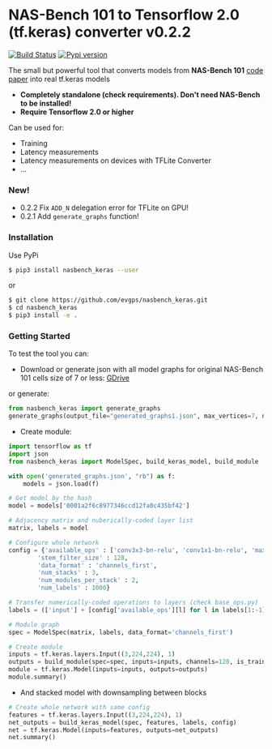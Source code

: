 # NAS-Bench 101 to Tensorflow 2.0 (tf.keras) converter v0.2.2
[![Build Status](https://travis-ci.org/joemccann/dillinger.svg?branch=master)](https://github.com/evgps/nasbench_keras)
[![Pypi version](https://img.shields.io/pypi/v/ptflops.svg)](https://pypi.org/project/nasbench_keras/)

The small but powerful tool that converts models from **NAS-Bench 101** [code](https://github.com/google-research/nasbench) [paper](https://arxiv.org/abs/1902.09635) into real tf.keras models
- **Completely standalone (check requirements). Don't need NAS-Bench to be installed!**
- **Require Tensorflow 2.0 or higher**

Can be used for: 
  - Training
  - Latency measurements
  - Latency measurements on devices with TFLite Converter
  - ...

### New!
- 0.2.2 Fix ```ADD_N``` delegation error for TFLite on GPU!
- 0.2.1 Add ```generate_graphs``` function!

### Installation
Use PyPi

```sh
$ pip3 install nasbench_keras --user
```
or 
```sh
$ git clone https://github.com/evgps/nasbench_keras.git
$ cd nasbench_keras
$ pip3 install -e .
```
### Getting Started

To test the tool you can:
  - Download or generate json with all model graphs for original NAS-Bench 101 cells size of 7 or less: [GDrive](https://drive.google.com/open?id=1yClNzQ8DCGW-iYwroA7HWKUrqTeosTev)
  
  or generate:
```python
from nasbench_keras import generate_graphs
generate_graphs(output_file="generated_graphs1.json", max_vertices=7, num_ops=3, max_edges=9, verify_isomorphism=True)
```
- Create module:

```python
import tensorflow as tf
import json
from nasbench_keras import ModelSpec, build_keras_model, build_module

with open('generated_graphs.json', "rb") as f:
    models = json.load(f)

# Get model by the hash
model = models['0001a2f6c8977346ccd12fa0c435bf42']

# Adjacency matrix and nuberically-coded layer list
matrix, labels = model

# Configure whole network
config = {'available_ops' : ['conv3x3-bn-relu', 'conv1x1-bn-relu', 'maxpool3x3'],
        'stem_filter_size' : 128,
        'data_format' : 'channels_first',
        'num_stacks' : 3,
        'num_modules_per_stack' : 2,
        'num_labels' : 1000}

# Transfer numerically-coded operations to layers (check base_ops.py)
labels = (['input'] + [config['available_ops'][l] for l in labels[1:-1]] + ['output'])

# Module graph
spec = ModelSpec(matrix, labels, data_format='channels_first')

# Create module
inputs = tf.keras.layers.Input((3,224,224), 1)
outputs = build_module(spec=spec, inputs=inputs, channels=128, is_training=True)
module = tf.keras.Model(inputs=inputs, outputs=outputs)
module.summary()

```
- And stacked model with downsampling between blocks

```python
# Create whole network with same config
features = tf.keras.layers.Input((3,224,224), 1)
net_outputs = build_keras_model(spec, features, labels, config)
net = tf.keras.Model(inputs=features, outputs=net_outputs)
net.summary()
```

